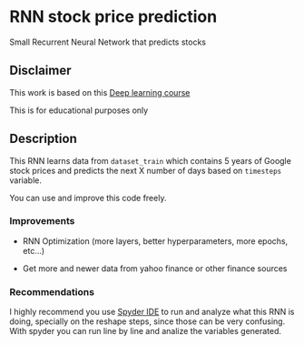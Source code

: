 # RNN stock price prediction

Small Recurrent Neural Network that predicts stocks


## Disclaimer

This work is based on this [Deep learning course](https://www.udemy.com/course/deeplearning/)

This is for educational purposes only

## Description

This RNN learns data from `dataset_train` which contains 5 years of Google 
stock prices and predicts the next X number of days based on `timesteps` variable.

You can use and improve this code freely.

### Improvements

- RNN Optimization (more layers, better hyperparameters, more epochs, etc...)

- Get more and newer data from yahoo finance or other finance sources

### Recommendations

I highly recommend you use [Spyder IDE](https://www.spyder-ide.org/) to run and 
analyze what this RNN is doing, specially on the reshape steps, since those
can be very confusing. With spyder you can run line by line and analize
the variables generated.
